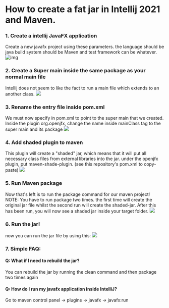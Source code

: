 # How to create a fat jar in Intellij 2021 and Maven.

### 1. Create a intellij JavaFX application
Create a new javafx project using these parameters. the language should be java
build system should be Maven and test framework can be whatever.
![img](../../Pictures/steps/1.png)


### 2. Create a Super main inside the same package as your normal main file
Intellij does not seem to like the fact to run a main file which extends
to an another class.
![](../../Pictures/steps/2.png)


### 3. Rename the entry file inside pom.xml
We must now specify in pom.xml to point to the super main that we created.
Inside the plugin org.openjfx, change the name inside mainClass tag to the super
main and its package
![](../../Pictures/steps/3.png)


### 4. Add shaded plugin to maven
This plugin will create a "shaded" jar, which means that it will put all necessary
class files from external libraries into the jar. under the openjfx plugin,
put maven-shade-plugin. (see this repository's pom.xml to copy-paste)
![](../../Pictures/steps/4.png)


### 5. Run Maven package
Now that's left is to run the package command for our maven project!
NOTE: You have to run package two times. the first time will create the original
jar file whilst the second run will create the shaded-jar. After this has been run,
you will now see a shaded jar inside your target folder.
![](../../Pictures/steps/5.png)


### 6. Run the jar!
now you can run the jar file by using this:
![](../../Pictures/steps/6.png)


### 7. Simple FAQ:

#### Q: What if I need to rebuild the jar?
You can rebuild the jar by running the clean command and then package two times again
#### Q: How do I run my javafx application inside IntelliJ?
Go to maven control panel -> plugins -> javafx -> javafx:run
